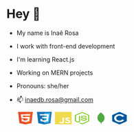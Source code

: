 # Hey 👋

- My name is Inaê Rosa
- I work with front-end development
- I'm learning React.js
- Working on MERN projects
- Pronouns: she/her
- 📫 inaedb.rosa@gmail.com

  <div  style="display: inline_block">
    <img align="center" alt="HTML" height="30" width="40" src="https://raw.githubusercontent.com/devicons/devicon/master/icons/html5/html5-original.svg">
    <img align="center" alt="CSS" height="30" width="40" src="https://raw.githubusercontent.com/devicons/devicon/master/icons/css3/css3-original.svg">
    <img align="center" alt="Javascript" height="30" width="40" src="https://raw.githubusercontent.com/devicons/devicon/master/icons/javascript/javascript-plain.svg">
    <img align="center" alt="EJS" height="30" width="40" src="https://raw.githubusercontent.com/devicons/devicon/master/icons/nodejs/nodejs-plain.svg">
    <img align="center" alt="EJS" height="30" width="40" src="https://raw.githubusercontent.com/devicons/devicon/master/icons/mongodb/mongodb-plain.svg">
    <img align="center" alt="C" height="30" width="40" src="https://raw.githubusercontent.com/devicons/devicon/master/icons/c/c-plain.svg">
  </div>
<br>
